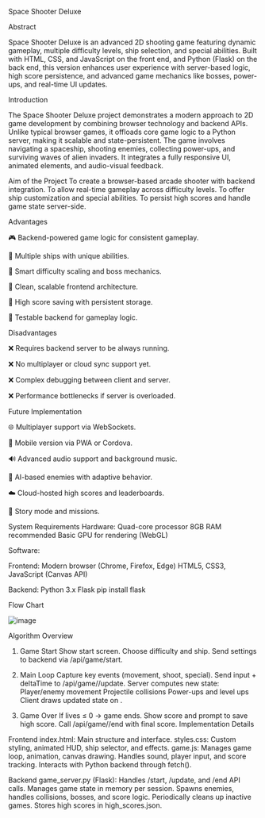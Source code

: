 Space Shooter Deluxe


Abstract

Space Shooter Deluxe is an advanced 2D shooting game featuring dynamic gameplay, multiple difficulty levels, ship selection, and special abilities. Built with HTML, CSS, and JavaScript on the front end, and Python (Flask) on the back end, this version enhances user experience with server-based logic, high score persistence, and advanced game mechanics like bosses, power-ups, and real-time UI updates.


Introduction

The Space Shooter Deluxe project demonstrates a modern approach to 2D game development by combining browser technology and backend APIs. Unlike typical browser games, it offloads core game logic to a Python server, making it scalable and state-persistent. The game involves navigating a spaceship, shooting enemies, collecting power-ups, and surviving waves of alien invaders. It integrates a fully responsive UI, animated elements, and audio-visual feedback.


Aim of the Project
To create a browser-based arcade shooter with backend integration.
To allow real-time gameplay across difficulty levels.
To offer ship customization and special abilities.
To persist high scores and handle game state server-side.


Advantages

🎮 Backend-powered game logic for consistent gameplay.

🚀 Multiple ships with unique abilities.

🧠 Smart difficulty scaling and boss mechanics.

🧩 Clean, scalable frontend architecture.

💾 High score saving with persistent storage.

🧪 Testable backend for gameplay logic.


Disadvantages

❌ Requires backend server to be always running.

❌ No multiplayer or cloud sync support yet.

❌ Complex debugging between client and server.

❌ Performance bottlenecks if server is overloaded.


Future Implementation

🌐 Multiplayer support via WebSockets.

📱 Mobile version via PWA or Cordova.

🔊 Advanced audio support and background music.

🧠 AI-based enemies with adaptive behavior.

☁️ Cloud-hosted high scores and leaderboards.

🧭 Story mode and missions.


System Requirements
Hardware:
Quad-core processor
8GB RAM recommended
Basic GPU for rendering (WebGL)

Software:

Frontend:
Modern browser (Chrome, Firefox, Edge)
HTML5, CSS3, JavaScript (Canvas API)

Backend:
Python 3.x
Flask
pip install flask

Flow Chart

![image](https://github.com/user-attachments/assets/b5730eb7-8cdf-4e8e-a14a-f39f853c452b)


Algorithm Overview
1. Game Start
Show start screen.
Choose difficulty and ship.
Send settings to backend via /api/game/start.

2. Main Loop
Capture key events (movement, shoot, special).
Send input + deltaTime to /api/game/<id>/update.
Server computes new state:
Player/enemy movement
Projectile collisions
Power-ups and level ups
Client draws updated state on <canvas>.

3. Game Over
If lives ≤ 0 → game ends.
Show score and prompt to save high score.
Call /api/game/<id>/end with final score.
Implementation Details

Frontend
index.html: Main structure and interface.
styles.css: Custom styling, animated HUD, ship selector, and effects.
game.js:
Manages game loop, animation, canvas drawing.
Handles sound, player input, and score tracking.
Interacts with Python backend through fetch().

Backend
game_server.py (Flask):
Handles /start, /update, and /end API calls.
Manages game state in memory per session.
Spawns enemies, handles collisions, bosses, and score logic.
Periodically cleans up inactive games.
Stores high scores in high_scores.json.
